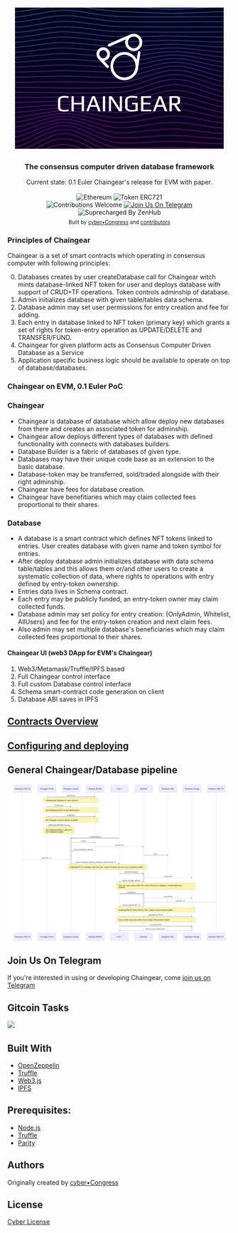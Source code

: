 <h1 align="center">
  <img src="/docs/logo_chaigear_970.png"
  alt="chaingear" width="470"></a>
</h1>

<h3 align="center">The consensus computer driven database framework</h3>
<div align="center">
  Current state: 0.1 Euler Chaingear's release for EVM with paper.
</div>

<br />

<div align="center">
  <img src="https://img.shields.io/badge/platform-Ethereum-brightgreen.svg?style=flat-square" alt="Ethereum" />
  <img src="https://img.shields.io/badge/token-ERC721-ff69b4.svg?style=flat-square" alt="Token ERC721" />
</div>
<div align="center">
  <img src="https://img.shields.io/badge/contributions-welcome-orange.svg?style=flat-square" alt="Contributions Welcome" />
  <a href="https://t.me/joinchat/Bze3dEPj5YrvZ3REnMrfPg"> <img src="https://img.shields.io/badge/Join%20Us%20On-Telegram-2599D2.svg?style=flat-square" alt="Join Us On Telegram" /></a>
  <img src="https://img.shields.io/badge/Shipping_faster_with-ZenHub-5e60ba.svg?style=flat-square" alt="Suprecharged By ZenHub" />
</div>

<div align="center">
  <sub>Built by
  <a href="https://twitter.com/cyber_devs">cyber•Congress</a> and
  <a href="https://github.com/cybercongress/chaingear/graphs/contributors">
    contributors
  </a>
</div>

### Principles of Chaingear

Chaingear is a set of smart contracts which operating in consensus computer with following principles:

0. Databases creates by user createDatabase call for Chaingear witch mints database-linked NFT token for user and deploys database with support of CRUD+TF operations. Token controls adminship of database.
1. Admin initializes database with given table/tables data schema.
2. Database admin may set user permissions for entry creation and fee for adding.
3. Each entry in database linked to NFT token (primary key) which grants a set of rights for token-entry operation as UPDATE/DELETE and TRANSFER/FUND. 
4. Chaingear for given platform acts as Consensus Computer Driven Database as a Service
5. Application specific business logic should be available to operate on top of database/databases.

### Chaingear on EVM, 0.1 Euler PoC

### Chaingear
- Chaingear is database of database which allow deploy new databases from there and creates an associated token for adminship.
- Chaingear allow deploys different types of databases with defined functionality with connects with databases builders.
- Database Builder is a fabric of databases of given type.
- Databases may have their unique code base as an extension to the basic database.
- Database-token may be transferred, sold/traded alongside with their right adminship.
- Chaingear have fees for database creation.
- Chaingear have benefitiaries which may claim collected fees proportional to their shares.

### Database
- A database is a smart contract which defines NFT tokens linked to entries. User creates database with given name and token symbol for entries.
- After deploy database admin initializes database with data schema table/tables and this allows them or/and other users to create a systematic collection of data, where rights to operations with entry defined by entry-token ownership. 
- Entries data lives in Schema contract.
- Each entry may be publicly funded, an entry-token owner may claim collected funds.
- Database admin may set policy for entry creation: {OnlyAdmin, Whitelist, AllUsers} and fee for the entry-token creation and next claim fees.
- Also admin may set multiple database's beneficiaries which may claim collected fees proportional to their shares.

#### Chaingear UI (web3 DApp for EVM's Chaingear)

1. Web3/Metamask/Truffle/IPFS based
2. Full Chaingear control interface
3. Full custom Database control interface
4. Schema smart-contract code generation on client
5. Database ABI saves in IPFS

## [Contracts Overview](https://cybersearch.io/Chaingear/contracts/)

## [Configuring and deploying](https://cybersearch.io/Chaingear/development/)

## General Chaingear/Database pipeline
![general_pipeline](docs/mermaid/pipelines-general_pipeline.svg)

## Join Us On Telegram

If you're interested in using or developing Chaingear, come [join us on Telegram](https://t.me/fuckgoogle)

## Gitcoin Tasks
<a href="https://gitcoin.co/explorer?q=congress">
    <img src="https://gitcoin.co/funding/embed?repo=https://github.com/cybercongress/chaingear">
</a>

## Built With

* [OpenZeppelin](https://zeppelin-solidity)
* [Truffle](https://truffleframework.com)
* [Web3.js](https://github.com/ethereum/web3.js/)
* [IPFS]()

## Prerequisites:

- [Node.js](https://nodejs.org/en/download/)
- [Truffle](http://truffleframework.com/)
- [Parity](https://www.parity.io/)

## Authors

Originally created by [cyber•Congress](https://twitter.com/cyber_devs)

## License

[Cyber License](./LICENCE)

